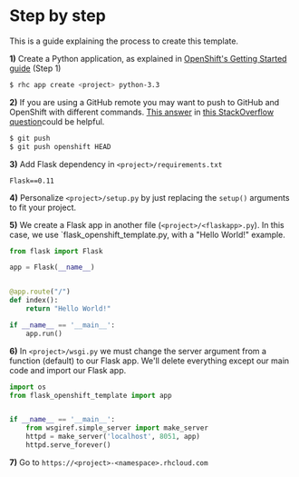 # Step by step

This is a guide explaining the process to create this template.

**1)** Create a Python application, as explained in [OpenShift's Getting Started guide](https://developers.openshift.com/languages/python/getting-started.html) (Step 1)

```bash
$ rhc app create <project> python-3.3
```

**2)** If you are using a GitHub remote you may want to push to GitHub and OpenShift with different commands. [This answer](http://stackoverflow.com/a/12669112/3281097) in [this StackOverflow question](http://stackoverflow.com/q/12657168/3281097)could be helpful.

```bash
$ git push
$ git push openshift HEAD
``` 

**3)** Add Flask dependency in `<project>/requirements.txt`

```
Flask==0.11
```


**4)** Personalize `<project>/setup.py` by just replacing the `setup()` arguments to fit your project.

**5)** We create a Flask app in another file (`<project>/<flaskapp>.py`). In this case, we use `flask_openshift_template.py, with a "Hello World!" example.

```python
from flask import Flask

app = Flask(__name__)


@app.route("/")
def index():
    return "Hello World!"

if __name__ == '__main__':
    app.run()
```

**6)** In `<project>/wsgi.py` we must change the server argument from a function (default) to our Flask app. We'll delete everything except our main code and import our Flask app.

```python
import os
from flask_openshift_template import app


if __name__ == '__main__':
    from wsgiref.simple_server import make_server
    httpd = make_server('localhost', 8051, app)
    httpd.serve_forever()
```

**7)** Go to `https://<project>-<namespace>.rhcloud.com`